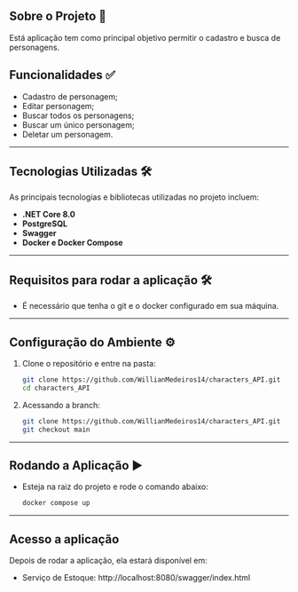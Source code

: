 ## Sobre o Projeto 🚀

Está aplicação tem como principal objetivo permitir o cadastro e busca de personagens.

## Funcionalidades ✅

- Cadastro de personagem;
- Editar personagem;
- Buscar todos os personagens;
- Buscar um único personagem;
- Deletar um personagem.

---

## Tecnologias Utilizadas 🛠️

As principais tecnologias e bibliotecas utilizadas no projeto incluem:

- **.NET Core 8.0**
- **PostgreSQL**
- **Swagger**
- **Docker e Docker Compose**

---

## Requisitos para rodar a aplicação 🛠️

- É necessário que tenha o git e o docker configurado em sua máquina.

---

## Configuração do Ambiente ⚙️

1. Clone o repositório e entre na pasta:

   ```bash
   git clone https://github.com/WillianMedeiros14/characters_API.git
   cd characters_API
   ```

2. Acessando a branch:

   ```bash
   git clone https://github.com/WillianMedeiros14/characters_API.git
   git checkout main
   ```

---

## Rodando a Aplicação ▶️

- Esteja na raiz do projeto e rode o comando abaixo:

  ```bash
  docker compose up
  ```

---

## Acesso a aplicação

Depois de rodar a aplicação, ela estará disponível em:

- Serviço de Estoque: http://localhost:8080/swagger/index.html
